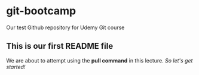 # git-bootcamp
Our test Github repository for Udemy Git course
## This is our first README file
We are about to attempt using the **pull command** in this lecture.
*So let's get started!*

